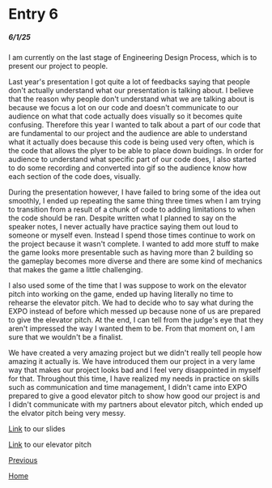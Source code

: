 # Entry 6
##### 6/1/25

I am currently on the last stage of Engineering Design Process, which is to present our project to people.

Last year's presentation I got quite a lot of feedbacks saying that people don't actually understand what our presentation is talking about. I believe that the reason why people don't understand what we are talking about is because we focus a lot on our code and doesn't communicate to our audience on what that code actually does visually so it becomes quite confusing. Therefore this year I wanted to talk about a part of our code that are fundamental to our project and the audience are able to understand what it actually does because this code is being used very often, which is the code that allows the plyer to be able to place down buidings. In order for audience to understand what specific part of our code does, I also started to do some recording and converted into gif so the audience know how each section of the code does, visually. 

During the presentation however, I have failed to bring some of the idea out smoothly, I ended up repeating the same thing three times when I am trying to transition from a result of a chunk of code to adding limitations to when the code should be ran. Despite written what I planned to say on the speaker notes, I never actually have practice saying them out loud to someone or myself even. Instead I spend those times continue to work on the project because it wasn't complete. I wanted to add more stuff to make the game looks more presentable such as having more than 2 building so the gameplay becomes more diverse and there are some kind of mechanics that makes the game a little challenging. 

I also used some of the time that I was suppose to work on the elevator pitch into working on the game, ended up having literally no time to rehearse the elevator pitch. We had to decide who to say what during the EXPO instead of before which messed up because none of us are prepared to give the elevator pitch. At the end, I can tell from the judge's eye that they aren't impressed the way I wanted them to be. From that moment on, I am sure that we wouldn't be a finalist. 

We have created a very amazing project but we didn't really tell people how amazing it actually is. We have introduced them our project in a very lame way that makes our project looks bad and I feel very disappointed in myself for that. Throughout this time, I have realized my needs in practice on skills such as communication and time management, I didn't came into EXPO prepared to give a good elevator pitch to show how good our project is and I didn't communicate with my partners about elevator pitch, which ended up the elvator pitch being very messy. 

[Link](https://docs.google.com/presentation/d/1o1J2jjSPWHZM6Ct8P2ob6UwUpwdKB43gpU11VMH_J6w/edit?slide=id.g35c5c1261ee_0_5#slide=id.g35c5c1261ee_0_5) to our slides

[Link](https://github.com/zixuany7791/The-New-Settlement/blob/main/README.md) to our elevator pitch

[Previous](entry05.md)

[Home](../README.md)
